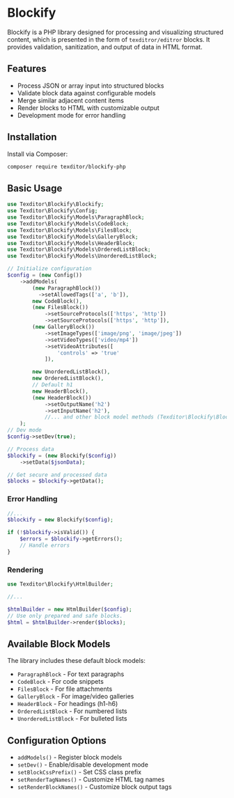 # Blockify

Blockify is a PHP library designed for processing and visualizing structured content, which is presented in the form of `texditror/editror` blocks. It provides validation, sanitization, and output of data in HTML format.

## Features

- Process JSON or array input into structured blocks
- Validate block data against configurable models
- Merge similar adjacent content items
- Render blocks to HTML with customizable output
- Development mode for error handling

## Installation

Install via Composer:

```bash
composer require texditor/blockify-php
```

## Basic Usage

```php
use Texditor\Blockify\Blockify;
use Texditor\Blockify\Config;
use Texditor\Blockify\Models\ParagraphBlock;
use Texditor\Blockify\Models\CodeBlock;
use Texditor\Blockify\Models\FilesBlock;
use Texditor\Blockify\Models\GalleryBlock;
use Texditor\Blockify\Models\HeaderBlock;
use Texditor\Blockify\Models\OrderedListBlock;
use Texditor\Blockify\Models\UnorderedListBlock;

// Initialize configuration
$config = (new Config())
    ->addModels(
        (new ParagraphBlock())
          ->setAllowedTags(['a', 'b']),
        new CodeBlock(),
        (new FilesBlock())
            ->setSourceProtocols(['https', 'http'])
            ->setSourceProtocols(['https', 'http']),
        (new GalleryBlock())
            ->setImageTypes(['image/png', 'image/jpeg'])
            ->setVideoTypes(['video/mp4'])
            ->setVideoAttributes([
                'controls' => 'true'
            ]),

        new UnorderedListBlock(),
        new OrderedListBlock(),
        // Default h1
        new HeaderBlock(),
        (new HeaderBlock())
            ->setOutputName('h2')
            ->setInputName('h2'),
            //... and other block model methods (Texditor\Blockify\BlockModel)
    );
// Dev mode
$config->setDev(true);

// Process data
$blockify = (new Blockify($config))
    ->setData($jsonData);

// Get secure and processed data
$blocks = $blockify->getData();

```

### Error Handling

```php
//...
$blockify = new Blockify($config);

if (!$blockify->isValid()) {
    $errors = $blockify->getErrors();
    // Handle errors
}
```

### Rendering

```php
use Texditor\Blockify\HtmlBuilder;

//...

$htmlBuilder = new HtmlBuilder($config);
// Use only prepared and safe blocks.
$html = $htmlBuilder->render($blocks);
```

## Available Block Models
The library includes these default block models:

- `ParagraphBlock` - For text paragraphs
- `CodeBlock` - For code snippets
- `FilesBlock` - For file attachments
- `GalleryBlock` - For image/video galleries
- `HeaderBlock` - For headings (h1-h6)
- `OrderedListBlock` - For numbered lists
- `UnorderedListBlock` - For bulleted lists

## Configuration Options

- `addModels()` - Register block models
- `setDev()` - Enable/disable development mode
- `setBlockCssPrefix()` - Set CSS class prefix
- `setRenderTagNames()` - Customize HTML tag names
- `setRenderBlockNames()` - Customize block output tags
